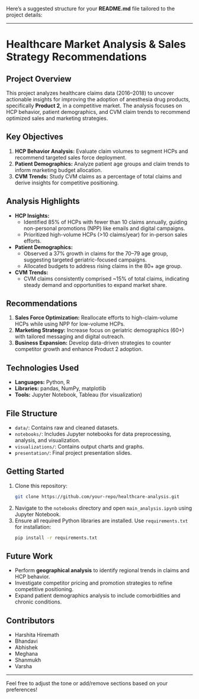 Here’s a suggested structure for your **README.md** file tailored to the project details:

---

# Healthcare Market Analysis & Sales Strategy Recommendations

## Project Overview
This project analyzes healthcare claims data (2016–2018) to uncover actionable insights for improving the adoption of anesthesia drug products, specifically **Product 2**, in a competitive market. The analysis focuses on HCP behavior, patient demographics, and CVM claim trends to recommend optimized sales and marketing strategies.

## Key Objectives
1. **HCP Behavior Analysis:** Evaluate claim volumes to segment HCPs and recommend targeted sales force deployment.
2. **Patient Demographics:** Analyze patient age groups and claim trends to inform marketing budget allocation.
3. **CVM Trends:** Study CVM claims as a percentage of total claims and derive insights for competitive positioning.

## Analysis Highlights
- **HCP Insights:** 
  - Identified 85% of HCPs with fewer than 10 claims annually, guiding non-personal promotions (NPP) like emails and digital campaigns.
  - Prioritized high-volume HCPs (>10 claims/year) for in-person sales efforts.
- **Patient Demographics:**
  - Observed a 37% growth in claims for the 70–79 age group, suggesting targeted geriatric-focused campaigns.
  - Allocated budgets to address rising claims in the 80+ age group.
- **CVM Trends:**
  - CVM claims consistently comprised ~15% of total claims, indicating steady demand and opportunities to expand market share.

## Recommendations
1. **Sales Force Optimization:** Reallocate efforts to high-claim-volume HCPs while using NPP for low-volume HCPs.
2. **Marketing Strategy:** Increase focus on geriatric demographics (60+) with tailored messaging and digital outreach.
3. **Business Expansion:** Develop data-driven strategies to counter competitor growth and enhance Product 2 adoption.

## Technologies Used
- **Languages:** Python, R
- **Libraries:** pandas, NumPy, matplotlib
- **Tools:** Jupyter Notebook, Tableau (for visualization)

## File Structure
- `data/`: Contains raw and cleaned datasets.
- `notebooks/`: Includes Jupyter notebooks for data preprocessing, analysis, and visualization.
- `visualizations/`: Contains output charts and graphs.
- `presentation/`: Final project presentation slides.

## Getting Started
1. Clone this repository:  
   ```bash
   git clone https://github.com/your-repo/healthcare-analysis.git
   ```
2. Navigate to the `notebooks` directory and open `main_analysis.ipynb` using Jupyter Notebook.
3. Ensure all required Python libraries are installed. Use `requirements.txt` for installation:
   ```bash
   pip install -r requirements.txt
   ```

## Future Work
- Perform **geographical analysis** to identify regional trends in claims and HCP behavior.
- Investigate competitor pricing and promotion strategies to refine competitive positioning.
- Expand patient demographics analysis to include comorbidities and chronic conditions.

## Contributors
- Harshita Hiremath
- Bhandavi
- Abhishek
- Meghana
- Shanmukh
- Varsha

---

Feel free to adjust the tone or add/remove sections based on your preferences!
